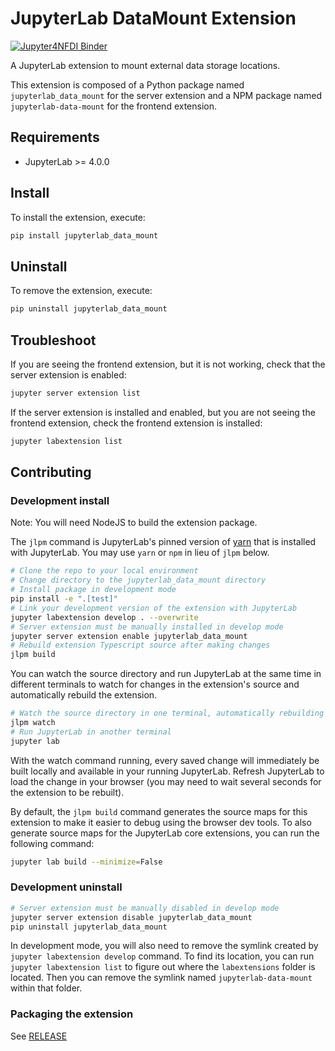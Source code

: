 # JupyterLab DataMount Extension

[![Jupyter4NFDI Binder](https://nfdi-jupyter.de/images/nfdi_badge.svg)](https://hub.nfdi-jupyter.de/v2/gh/jsc-jupyter/jupyterlab-data-mount/HEAD)

A JupyterLab extension to mount external data storage locations.

This extension is composed of a Python package named `jupyterlab_data_mount`
for the server extension and a NPM package named `jupyterlab-data-mount`
for the frontend extension.

## Requirements

- JupyterLab >= 4.0.0

## Install

To install the extension, execute:

```bash
pip install jupyterlab_data_mount
```

## Uninstall

To remove the extension, execute:

```bash
pip uninstall jupyterlab_data_mount
```

## Troubleshoot

If you are seeing the frontend extension, but it is not working, check
that the server extension is enabled:

```bash
jupyter server extension list
```

If the server extension is installed and enabled, but you are not seeing
the frontend extension, check the frontend extension is installed:

```bash
jupyter labextension list
```

## Contributing

### Development install

Note: You will need NodeJS to build the extension package.

The `jlpm` command is JupyterLab's pinned version of
[yarn](https://yarnpkg.com/) that is installed with JupyterLab. You may use
`yarn` or `npm` in lieu of `jlpm` below.

```bash
# Clone the repo to your local environment
# Change directory to the jupyterlab_data_mount directory
# Install package in development mode
pip install -e ".[test]"
# Link your development version of the extension with JupyterLab
jupyter labextension develop . --overwrite
# Server extension must be manually installed in develop mode
jupyter server extension enable jupyterlab_data_mount
# Rebuild extension Typescript source after making changes
jlpm build
```

You can watch the source directory and run JupyterLab at the same time in different terminals to watch for changes in the extension's source and automatically rebuild the extension.

```bash
# Watch the source directory in one terminal, automatically rebuilding when needed
jlpm watch
# Run JupyterLab in another terminal
jupyter lab
```

With the watch command running, every saved change will immediately be built locally and available in your running JupyterLab. Refresh JupyterLab to load the change in your browser (you may need to wait several seconds for the extension to be rebuilt).

By default, the `jlpm build` command generates the source maps for this extension to make it easier to debug using the browser dev tools. To also generate source maps for the JupyterLab core extensions, you can run the following command:

```bash
jupyter lab build --minimize=False
```

### Development uninstall

```bash
# Server extension must be manually disabled in develop mode
jupyter server extension disable jupyterlab_data_mount
pip uninstall jupyterlab_data_mount
```

In development mode, you will also need to remove the symlink created by `jupyter labextension develop`
command. To find its location, you can run `jupyter labextension list` to figure out where the `labextensions`
folder is located. Then you can remove the symlink named `jupyterlab-data-mount` within that folder.

### Packaging the extension

See [RELEASE](RELEASE.md)

